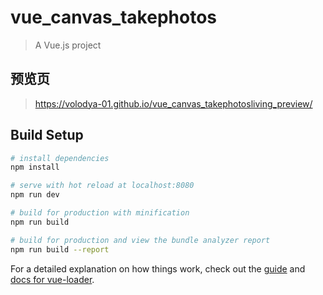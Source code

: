 # vue_canvas_takephotos

> A Vue.js project


## 预览页

>  https://volodya-01.github.io/vue_canvas_takephotosliving_preview/

## Build Setup

``` bash
# install dependencies
npm install

# serve with hot reload at localhost:8080
npm run dev

# build for production with minification
npm run build

# build for production and view the bundle analyzer report
npm run build --report
```

For a detailed explanation on how things work, check out the [guide](http://vuejs-templates.github.io/webpack/) and [docs for vue-loader](http://vuejs.github.io/vue-loader).
